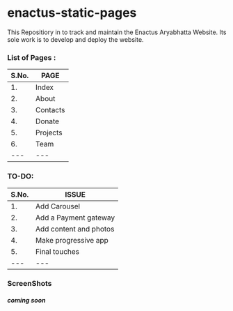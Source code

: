 # enactus-static-pages
This Repositiory in to track and maintain the Enactus Aryabhatta Website. Its sole work is to develop and deploy the website.

### List of Pages :
|S.No. | PAGE|
|---|---|
|1. | Index |
|2. | About |
|3. | Contacts |
|4. | Donate |
|5. | Projects |
|6. | Team |
|---|---|

###  TO-DO:
|S.No. | ISSUE |
|---|---|
|1. | Add Carousel |
|2. | Add a Payment gateway |
|3. | Add content and photos |
|4. | Make progressive app |
|5. | Final touches |
|---|---|


### ScreenShots 

##### coming soon
